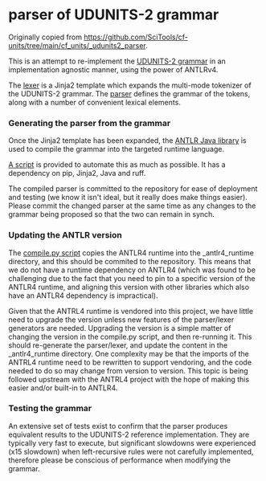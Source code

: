 # parser of UDUNITS-2 grammar

Originally copied from https://github.com/SciTools/cf-units/tree/main/cf_units/_udunits2_parser.

This is an attempt to re-implement the
[UDUNITS-2 grammar](https://www.unidata.ucar.edu/software/udunits/udunits-2.0.4/udunits2lib.html#Grammar)
in an implementation agnostic manner, using the power of ANTLRv4.

The [lexer](udunits2Lexer.g4.jinja) is a Jinja2 template which expands
the multi-mode tokenizer of the UDUNITS-2 grammar.
The [parser](udunits2Parser.g4) defines the grammar of the tokens, along with
a number of convenient lexical elements.

### Generating the parser from the grammar

Once the Jinja2 template has been expanded, the
[ANTLR Java library](https://github.com/antlr/antlr4) is used to
compile the grammar into the targeted runtime language.

[A script](compile.py) is provided to automate this as much as possible.
It has a dependency on pip, Jinja2, Java and ruff.

The compiled parser is committed to the repository for ease of
deployment and testing (we know it isn't ideal, but it really does make things easier).
Please commit the changed parser at the same time as any
changes to the grammar being proposed so that the two can remain in synch.

### Updating the ANTLR version

The [compile.py script](compile.py) copies the ANTLR4 runtime into the _antlr4_runtime
directory, and this should be commited to the repository. This means that we do not
have a runtime dependency on ANTLR4 (which was found to be challenging due to the
fact that you need to pin to a specific version of the ANTLR4 runtime, and aligning
this version with other libraries which also have an ANTLR4 dependency is impractical).

Given that the ANTRL4 runtime is vendored into this project, we have little need
to upgrade the version unless new features of the parser/lexer generators are needed.
Upgrading the version is a simple matter of changing the version in the compile.py
script, and then re-running it. This should re-generate the parser/lexer, and update
the content in the _antlr4_runtime directory. One complexity may be that the imports
of the ANTRL4 runtime need to be rewritten to support vendoring, and the code needed
to do so may change from version to version. This topic is being followed upstream
with the ANTRL4 project with the hope of making this easier and/or built-in to ANTLR4.

### Testing the grammar

An extensive set of tests exist to confirm that the parser produces equivalent results
to the UDUNITS-2 reference implementation.
They are typically very fast to execute, but significant slowdowns were experienced
(x15 slowdown) when left-recursive rules were not carefully implemented, therefore please
be conscious of performance when modifying the grammar.
